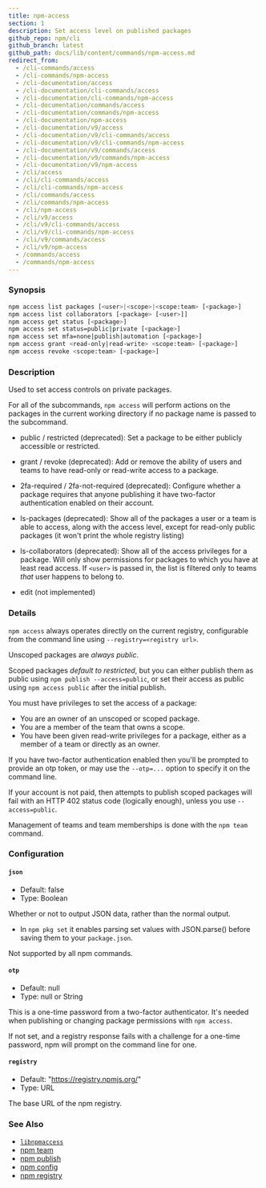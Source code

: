 ```yaml
---
title: npm-access
section: 1
description: Set access level on published packages
github_repo: npm/cli
github_branch: latest
github_path: docs/lib/content/commands/npm-access.md
redirect_from:
  - /cli-commands/access
  - /cli-commands/npm-access
  - /cli-documentation/access
  - /cli-documentation/cli-commands/access
  - /cli-documentation/cli-commands/npm-access
  - /cli-documentation/commands/access
  - /cli-documentation/commands/npm-access
  - /cli-documentation/npm-access
  - /cli-documentation/v9/access
  - /cli-documentation/v9/cli-commands/access
  - /cli-documentation/v9/cli-commands/npm-access
  - /cli-documentation/v9/commands/access
  - /cli-documentation/v9/commands/npm-access
  - /cli-documentation/v9/npm-access
  - /cli/access
  - /cli/cli-commands/access
  - /cli/cli-commands/npm-access
  - /cli/commands/access
  - /cli/commands/npm-access
  - /cli/npm-access
  - /cli/v9/access
  - /cli/v9/cli-commands/access
  - /cli/v9/cli-commands/npm-access
  - /cli/v9/commands/access
  - /cli/v9/npm-access
  - /commands/access
  - /commands/npm-access
---
```


### Synopsis

```bash
npm access list packages [<user>|<scope>|<scope:team> [<package>]
npm access list collaborators [<package> [<user>]]
npm access get status [<package>]
npm access set status=public|private [<package>]
npm access set mfa=none|publish|automation [<package>]
npm access grant <read-only|read-write> <scope:team> [<package>]
npm access revoke <scope:team> [<package>]
```

### Description

Used to set access controls on private packages.

For all of the subcommands, `npm access` will perform actions on the packages
in the current working directory if no package name is passed to the
subcommand.

* public / restricted (deprecated):
  Set a package to be either publicly accessible or restricted.

* grant / revoke (deprecated):
  Add or remove the ability of users and teams to have read-only or read-write
  access to a package.

* 2fa-required / 2fa-not-required (deprecated):
  Configure whether a package requires that anyone publishing it have two-factor
  authentication enabled on their account.

* ls-packages (deprecated):
  Show all of the packages a user or a team is able to access, along with the
  access level, except for read-only public packages (it won't print the whole
  registry listing)

* ls-collaborators (deprecated):
  Show all of the access privileges for a package. Will only show permissions
  for packages to which you have at least read access. If `<user>` is passed in,
  the list is filtered only to teams _that_ user happens to belong to.

* edit (not implemented)

### Details

`npm access` always operates directly on the current registry, configurable
from the command line using `--registry=<registry url>`.

Unscoped packages are *always public*.

Scoped packages *default to restricted*, but you can either publish them as
public using `npm publish --access=public`, or set their access as public using
`npm access public` after the initial publish.

You must have privileges to set the access of a package:

* You are an owner of an unscoped or scoped package.
* You are a member of the team that owns a scope.
* You have been given read-write privileges for a package, either as a member
  of a team or directly as an owner.

If you have two-factor authentication enabled then you'll be prompted to
provide an otp token, or may use the `--otp=...` option to specify it on
the command line.

If your account is not paid, then attempts to publish scoped packages will
fail with an HTTP 402 status code (logically enough), unless you use
`--access=public`.

Management of teams and team memberships is done with the `npm team` command.

### Configuration

#### `json`

* Default: false
* Type: Boolean

Whether or not to output JSON data, rather than the normal output.

* In `npm pkg set` it enables parsing set values with JSON.parse() before
  saving them to your `package.json`.

Not supported by all npm commands.

#### `otp`

* Default: null
* Type: null or String

This is a one-time password from a two-factor authenticator. It's needed
when publishing or changing package permissions with `npm access`.

If not set, and a registry response fails with a challenge for a one-time
password, npm will prompt on the command line for one.

#### `registry`

* Default: "https://registry.npmjs.org/"
* Type: URL

The base URL of the npm registry.

### See Also

* [`libnpmaccess`](https://npm.im/libnpmaccess)
* [npm team](/cli/v9/commands/npm-team)
* [npm publish](/cli/v9/commands/npm-publish)
* [npm config](/cli/v9/commands/npm-config)
* [npm registry](/cli/v9/using-npm/registry)
